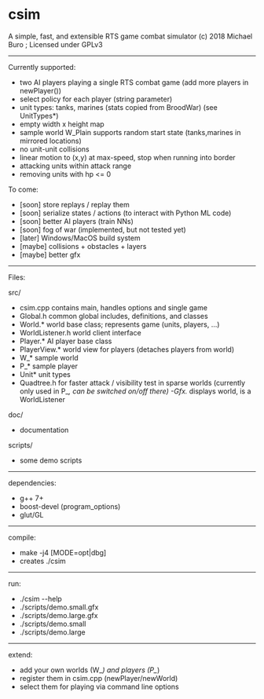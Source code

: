 # csim
A simple, fast, and extensible RTS game combat simulator
(c) 2018 Michael Buro ; Licensed under GPLv3

---

Currently supported:

- two AI players playing a single RTS combat game (add more players in newPlayer())
- select policy for each player (string parameter)
- unit types: tanks, marines (stats copied from BroodWar) (see UnitTypes*)
- empty width x height map
- sample world W_Plain supports random start state (tanks,marines in mirrored
  locations)
- no unit-unit collisions
- linear motion to (x,y) at max-speed, stop when running into border
- attacking units within attack range
- removing units with hp <= 0

To come:

- [soon] store replays / replay them
- [soon] serialize states / actions (to interact with Python ML code)
- [soon] better AI players (train NNs)
- [soon] fog of war (implemented, but not tested yet)
- [later] Windows/MacOS build system
- [maybe] collisions + obstacles + layers
- [maybe] better gfx

---

Files:

src/

- csim.cpp   contains main, handles options and single game
- Global.h   common global includes, definitions, and classes
- World.*    world base class; represents game (units, players, ...)
- WorldListener.h  world client interface
- Player.*   AI player base class
- PlayerView.* world view for players (detaches players from world)
- W_*        sample world
- P_*        sample player
- Unit*      unit types
- Quadtree.h for faster attack / visibility test in sparse worlds
             (currently only used in P_*, can be switched on/off there)
 -Gfx.*      displays world, is a WorldListener

doc/
- documentation

scripts/
- some demo scripts

---

dependencies:

- g++ 7+
- boost-devel (program_options)
- glut/GL

---

compile:

 - make -j4 [MODE=opt|dbg]
 - creates ./csim
  
---

run:

- ./csim --help
- ./scripts/demo.small.gfx
- ./scripts/demo.large.gfx
- ./scripts/demo.small
- ./scripts/demo.large  
  
---

extend:

- add your own worlds (W_*) and players (P_*)
- register them in csim.cpp (newPlayer/newWorld)
- select them for playing via command line options
